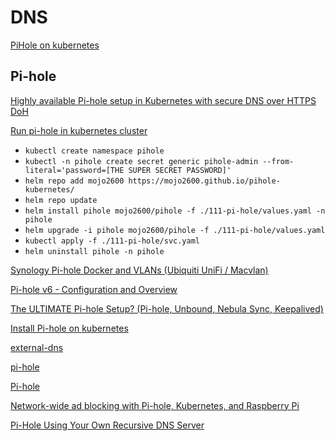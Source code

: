 # DNS

[PiHole on kubernetes](https://github.com/MoJo2600/pihole-kubernetes/blob/main/classic)

## Pi-hole

[Highly available Pi-hole setup in Kubernetes with secure DNS over HTTPS DoH](https://chriskirby.net/highly-available-pi-hole-setup-in-kubernetes-with-secure-dns-over-https-doh/)

[Run pi-hole in kubernetes cluster](https://kaievans.co/posts/iNGVk)

* `kubectl create namespace pihole`
* `kubectl -n pihole create secret generic pihole-admin --from-literal='password=[THE SUPER SECRET PASSWORD]'`
* `helm repo add mojo2600 https://mojo2600.github.io/pihole-kubernetes/`
* `helm repo update`
* `helm install pihole mojo2600/pihole -f ./111-pi-hole/values.yaml -n pihole`
* `helm upgrade -i pihole mojo2600/pihole -f ./111-pi-hole/values.yaml`
* `kubectl apply -f ./111-pi-hole/svc.yaml`
* `helm uninstall pihole -n pihole`

[Synology Pi-hole Docker and VLANs (Ubiquiti UniFi / Macvlan)](https://www.youtube.com/watch?v=Ne__c12Cp2g)

[Pi-hole v6 - Configuration and Overview](https://www.youtube.com/watch?v=mnry95ay0Bk)

[The ULTIMATE Pi-hole Setup? (Pi-hole, Unbound, Nebula Sync, Keepalived)](https://www.youtube.com/watch?v=6sznCZ7ttbI)

[Install Pi-hole on kubernetes](https://github.com/sean-foley/pihole-k8-public)

[external-dns](https://github.com/kubernetes-sigs/external-dns/tree/master)

[pi-hole](https://github.com/pi-hole/pi-hole/#one-step-automated-install)

[Pi-hole](https://pi-hole.net/)

[Network-wide ad blocking with Pi-hole, Kubernetes, and Raspberry Pi](https://github.com/santisbon/pi-hole-k8s)

[Pi-Hole Using Your Own Recursive DNS Server](https://gist.github.com/dmancloud/8d3e706bbe47cb1fb920583cab900336)